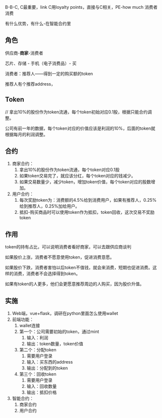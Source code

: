 B-B-C, C最重要，link C用loyalty points，直接与C相关，PE-how much 消费者消费

有什么优势，有什么-在智能合约里

## 角色

供应商-**商家**-消费者

芯片、存储 - 手机（电子消费品）- 买

消费者：推荐人——得到一定的购买额的token

推荐人有个推荐address，

## Token

// 拿出10%的股份作为token流通，每个token初始对应0.1股，根据只能合约调整。

公司有前一年的数据，每个token对应的价值应该是利润的10%，后面的token就根据每月的利润调整。

## 合约

1. 商家合约：
   1. 拿出10%的股份作为token流通，每个token对应0.1股
   2. 如果token交易完了，就应该分红，每个token对应的钱减少。
   3. 如果交易数量少，减少token，增加token价值，每个token对应的股数增加。
2. 用户合约：
   1. 每次奖励token为：消费额的4.5%给到消费用户，如果有推荐人，0.25%给到推荐人，0.25%加给用户。
   2. 抵扣-购买商品时可以使用token作为抵扣，token回收，这次交易不奖励token



## 作用

token的持有占比，可以说明消费者看好商家，可以去跟供应商谈判

如果股价上涨，消费者不愿意使用token，促进消费意愿。

如果股价下跌，消费者害怕以后token不值钱，就会来消费，短期也促进消费。这样的消费，消费者不会选择得到token。

如果有token的人更多，他们会更愿意推荐周边的人购买，因为股价升值。

## 实施

1. Web端，vue+flask，调研在python里面怎么使用wallet
2. 前端功能：
   1. wallet连接
   2. 第一个：公司需要初始的token，通过mint
      1. 输入：利润
      2. 输出：token数量，token价值
   3. 第二个：分配token
      1. 需要用户登录
      2. 输入：买东西的address
      3. 输出：分配到的token
   4. 第三个：回收token
      1. 需要用户登录
      2. 输入：回收数量
      3. 输出：抵扣价格
3. 智能合约：
   1. 商家合约
   2. 用户合约